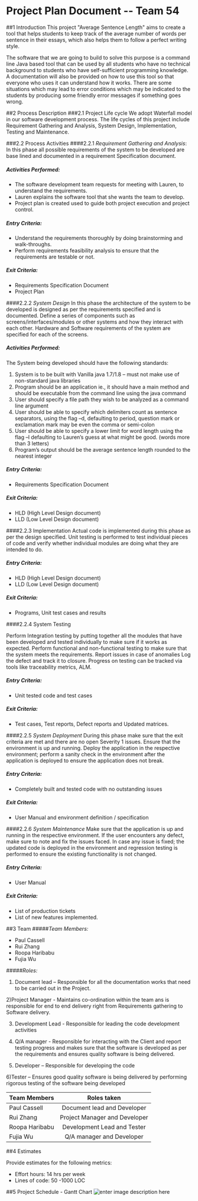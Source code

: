 # **Project Plan Document -- Team 54**

##1 Introduction
This project "Average Sentence Length" aims to create a tool that helps students to keep track of the average number of words per sentence in their essays, which also helps them to follow a perfect writing style.

The software that we are going to build to solve this purpose is a command line Java based tool that can be used by all students who have no technical background to students who have self-sufficient programming knowledge. A documentation will also be provided on how to use this tool so that everyone who uses it can understand how it works. There are some situations which may lead to error conditions which may be indicated to the students by producing some friendly error messages if something goes wrong.

##2 Process Description
###2.1 Project Life cycle
We adopt Waterfall model in our software development process. The life cycles of this project include Requirement Gathering and Analysis, System Design, Implementation, Testing and Maintenance.

###2.2 Process Activities 
####2.2.1 *Requirement Gathering and Analysis*:
In this phase all possible requirements of the system to be developed are base lined and documented in a requirement Specification document. 

##### *Activities Performed:*
- The software development team requests for meeting with Lauren, to understand the requirements.
- Lauren explains the software tool that she wants the team to develop.
- Project plan is created used to guide both project execution and project control.

##### *Entry Criteria:*
- Understand the requirements thoroughly by doing brainstorming and walk-throughs.
- Perform requirements feasibility analysis to ensure that the requirements are testable or not.

##### *Exit Criteria:*
- Requirements Specification Document
- Project Plan

####2.2.2 *System Design*
In this phase the architecture of the system to be developed is designed as per the requirements specified and is documented.
Define a series of components such as screens/interfaces/modules or other systems and how they interact with each other.
Hardware and Software requirements of the system are specified for each of the screens.

##### *Activities Performed:*
The System being developed should have the following standards:

1) System is to be built with Vanilla java 1.7/1.8  – must not make use of non-standard java libraries
2) Program should be an application ie., it should have a main method and should be executable from the command line using the java command
3) User should specify a file path they wish to be analyzed as a command line argument
4) User should be able to specify which delimiters count as sentence separators, using the flag –d, defaulting to period, question mark or exclamation mark may be even the comma or semi-colon
5) User should be able to specify a lower limit for word length using the flag –l defaulting to Lauren’s guess at what might be good. (words more than 3 letters)
6) Program’s output should be the average sentence length rounded to the nearest integer

##### *Entry Criteria:*
- Requirements Specification Document

##### *Exit Criteria:*
- HLD (High Level Design document)
- LLD (Low Level Design document)

####2.2.3 Implementation
Actual code is implemented during this phase as per the design specified. Unit testing is performed to test individual pieces of code and verify whether individual modules are doing what they are intended to do.

##### *Entry Criteria:*

- HLD (High Level Design document)
- LLD (Low Level Design document)

##### *Exit Criteria:*
- Programs, Unit test cases and results

####2.2.4 System Testing

Perform Integration testing by putting together all the modules that have been developed and tested individually to make sure if it works as expected. Perform functional and non-functional testing to make sure that the system meets the requirements. Report issues in case of anomalies Log the defect and track it to closure. Progress on testing can be tracked via tools like traceability metrics, ALM.


##### *Entry Criteria:*
- Unit tested code and test cases

##### *Exit Criteria:*
- Test cases, Test reports, Defect reports and Updated matrices.

####2.2.5 *System Deployment*
During this phase make sure that the exit criteria are met and there are no open Severity 1 issues. Ensure that the environment is up and running. Deploy the application in the respective environment; perform a sanity check in the environment after the application is deployed to ensure the application does not break.

##### *Entry Criteria:*
- Completely built and tested code with no outstanding issues

##### *Exit Criteria:*
- User Manual and environment definition / specification

####2.2.6 *System Maintenance*
Make sure that the application is up and running in the respective environment. If the user encounters any defect, make sure to note and fix the issues faced. In case any issue is fixed; the updated code is deployed in the environment and regression testing is performed to ensure the existing functionality is not changed. 

##### *Entry Criteria:*
- User Manual

##### *Exit Criteria:*
- List of production tickets
- List of new features implemented.

##3 Team
#####*Team Members:*
- Paul Cassell
- Rui Zhang
- Roopa Haribabu
- Fujia Wu

#####*Roles:*
1) Document lead – Responsible for all the documentation works that need to be carried out in the Project.

2)Project Manager - Maintains co-ordination within the team ans is responsible for end to end delivery right from Requirements gathering to Software delivery.

3) Development Lead - Responsible for leading the code development activities

4) Q/A manager - Responsible for interacting with the Client and report testing progress and makes sure that the software is developed as per the requirements and ensures quality software is being delivered.

5) Developer – Responsible for developing the code

6)Tester – Ensures good quality software is being delivered by performing rigorous testing of the software being developed


| Team Members| 	Roles taken| 
| ------------|:-------------:| 
| Paul Cassell| Document lead and Developer |
| Rui Zhang   | Project Manager and Developer|
| Roopa Haribabu| Development Lead and Tester|
| Fujia Wu      | Q/A manager and Developer|


##4 Estimates

Provide estimates for the following metrics:

- Effort hours: 14 hrs per week
- Lines of code: 50 -1000 LOC

##5 Project Schedule - Gantt Chart
![enter image description here](https://lh3.googleusercontent.com/kel9uHojlSfUZZdoqWmMrDhryyl0QWuBGrgPEJXOZ3CDiSZaaYsRYLs1vdEVLyn7bBM=s0 "Gantt Chart_Project1.png")

